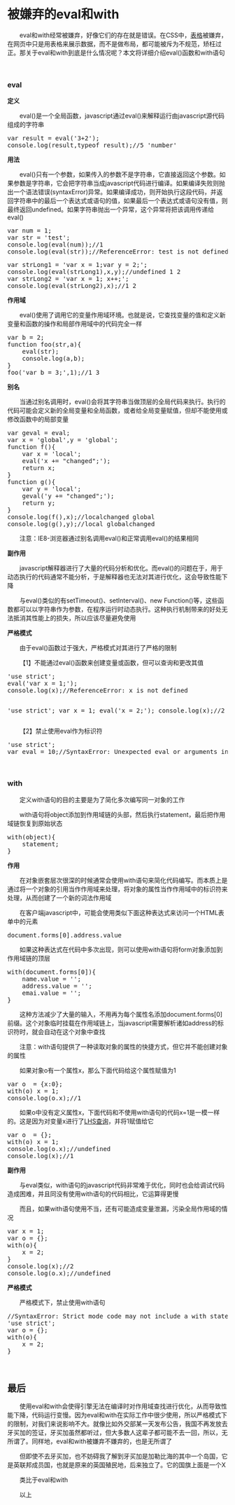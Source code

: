 # 被嫌弃的eval和with

&emsp;&emsp;eval和with经常被嫌弃，好像它们的存在就是错误。在CSS中，[表格](http://www.cnblogs.com/xiaohuochai/p/5008466.html)被嫌弃，在网页中只是用表格来展示数据，而不是做布局，都可能被斥为不规范，矫枉过正。那关于eval和with到底是什么情况呢？本文将详细介绍eval()函数和with语句

&nbsp;

### eval

**定义**

&emsp;&emsp;eval()是一个全局函数，javascript通过eval()来解释运行由javascript源代码组成的字符串

<div>
<pre>var result = eval('3+2');
console.log(result,typeof result);//5 'number'</pre>
</div>

**用法**

&emsp;&emsp;eval()只有一个参数，如果传入的参数不是字符串，它直接返回这个参数。如果参数是字符串，它会把字符串当成javascript代码进行编译。如果编译失败则抛出一个语法错误(syntaxError)异常。如果编译成功，则开始执行这段代码，并返回字符串中的最后一个表达式或语句的值，如果最后一个表达式或语句没有值，则最终返回undefined。如果字符串抛出一个异常，这个异常将把该调用传递给eval()

<div>
<pre>var num = 1;
var str = 'test';
console.log(eval(num));//1
console.log(eval(str));//ReferenceError: test is not defined</pre>
</div>
<div>
<pre>var strLong1 = 'var x = 1;var y = 2;';
console.log(eval(strLong1),x,y);//undefined 1 2
var strLong2 = 'var x = 1; x++;';
console.log(eval(strLong2),x);//1 2</pre>
</div>

**作用域**

&emsp;&emsp;eval()使用了调用它的变量作用域环境。也就是说，它查找变量的值和定义新变量和函数的操作和局部作用域中的代码完全一样

<div>
<pre>var b = 2;
function foo(str,a){
    eval(str);
    console.log(a,b);
}
foo('var b = 3;',1);//1 3</pre>
</div>

**别名**

&emsp;&emsp;当通过别名调用时，eval()会将其字符串当做顶层的全局代码来执行。执行的代码可能会定义新的全局变量和全局函数，或者给全局变量赋值，但却不能使用或修改函数中的局部变量

<div>
<pre>var geval = eval; 
var x = 'global',y = 'global'; 
function f(){
    var x = 'local';
    eval('x += "changed";');
    return x;
}
function g(){
    var y = 'local';
    geval('y += "changed";');
    return y;
}
console.log(f(),x);//localchanged global
console.log(g(),y);//local globalchanged</pre>
</div>

&emsp;&emsp;注意：IE8-浏览器通过别名调用eval()和正常调用eval()的结果相同

**副作用**

&emsp;&emsp;javascript解释器进行了大量的代码分析和优化。而eval()的问题在于，用于动态执行的代码通常不能分析，于是解释器也无法对其进行优化，这会导致性能下降

&emsp;&emsp;与eval()类似的有setTimeout()、setInterval()、new Function()等，这些函数都可以以字符串作为参数，在程序运行时动态执行。这种执行机制带来的好处无法抵消其性能上的损失，所以应该尽量避免使用

**严格模式**

&emsp;&emsp;由于eval()函数过于强大，严格模式对其进行了严格的限制

&emsp;&emsp;【1】不能通过eval()函数来创建变量或函数，但可以查询和更改其值

<div>
<pre>'use strict';
eval('var x = 1;');
console.log(x);//ReferenceError: x is not defined

'use strict';
var x = 1;
eval('x = 2;');
console.log(x);//2</pre>
</div>

&emsp;&emsp;【2】禁止使用eval作为标识符

<div>
<pre>'use strict';
var eval = 10;//SyntaxError: Unexpected eval or arguments in strict mode</pre>
</div>

&nbsp;

### with

&emsp;&emsp;定义with语句的目的主要是为了简化多次编写同一对象的工作

&emsp;&emsp;with语句将object添加到作用域链的头部，然后执行statement，最后把作用域链恢复到原始状态

<div>
<pre>with(object){
    statement;
}</pre>
</div>

**作用**

&emsp;&emsp;在对象嵌套层次很深的时候通常会使用with语句来简化代码编写。而本质上是通过将一个对象的引用当作作用域来处理，将对象的属性当作作用域中的标识符来处理，从而创建了一个新的词法作用域

&emsp;&emsp;在客户端javascript中，可能会使用类似下面这种表达式来访问一个HTML表单中的元素

<div>
<pre>document.forms[0].address.value</pre>
</div>

&emsp;&emsp;如果这种表达式在代码中多次出现，则可以使用with语句将form对象添加到作用域链的顶层

<div>
<pre>with(document.forms[0]){
    name.value = '';
    address.value = '';
    emai.value = '';
}</pre>
</div>

&emsp;&emsp;这种方法减少了大量的输入，不用再为每个属性名添加document.forms[0]前缀。这个对象临时挂载在作用域链上，当javascript需要解析诸如address的标识符时，就会自动在这个对象中查找&nbsp;

&emsp;&emsp;注意：with语句提供了一种读取对象的属性的快捷方式，但它并不能创建对象的属性

&emsp;&emsp;如果对象o有一个属性x，那么下面代码给这个属性赋值为1

<div>
<pre>var o  = {x:0};
with(o) x = 1;
console.log(o.x);//1</pre>
</div>

&emsp;&emsp;如果o中没有定义属性x，下面代码和不使用with语句的代码x=1是一模一样的。这是因为对变量x进行了[LHS查询](http://www.cnblogs.com/xiaohuochai/p/5699739.html#anchor3)，并将1赋值给它

<div>
<pre>var o  = {};
with(o) x = 1;
console.log(o.x);//undefined
console.log(x);//1</pre>
</div>

**副作用**

&emsp;&emsp;与eval类似，with语句的javascript代码非常难于优化，同时也会给调试代码造成困难，并且同没有使用with语句的代码相比，它运算得更慢

&emsp;&emsp;而且，如果with语句使用不当，还有可能造成变量泄漏，污染全局作用域的情况

<div>
<pre>var x = 1;
var o = {};
with(o){
    x = 2;
}
console.log(x);//2
console.log(o.x);//undefined</pre>
</div>

**严格模式**

&emsp;&emsp;严格模式下，禁止使用with语句

<div>
<pre>//SyntaxError: Strict mode code may not include a with statement
'use strict';
var o = {};
with(o){
    x = 2;
}</pre>
</div>

&nbsp;

## 最后

&emsp;&emsp;使用eval和with会使得引擎无法在编译时对作用域查找进行优化，从而导致性能下降，代码运行变慢。因为eval和with在实际工作中很少使用，所以严格模式下的限制，对我们来说影响不大。就像比如外交部某一天发布公告，我国不再发放去牙买加的签证，牙买加虽然都听过，但大多数人这辈子都可能不去一回，所以，无所谓了。同样地，eval和with被嫌弃不嫌弃的，也是无所谓了

&emsp;&emsp;但即使不去牙买加，也不妨碍我了解到牙买加是加勒比海的其中一个岛国，它是英联邦成员国，也就是原来的英国殖民地，后来独立了。它的国旗上面是一个X

&emsp;&emsp;类比于eval和with

&emsp;&emsp;以上


